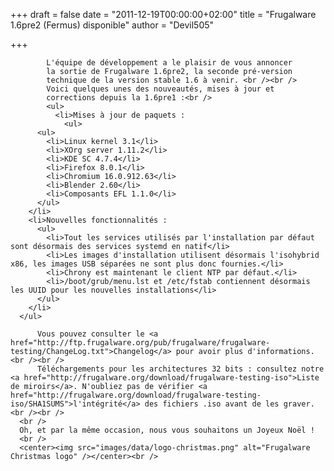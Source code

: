 
+++
draft = false
date = "2011-12-19T00:00:00+02:00"
title = "Frugalware 1.6pre2 (Fermus) disponible"
author = "Devil505"

+++

            L'équipe de développement a le plaisir de vous annoncer
            la sortie de Frugalware 1.6pre2, la seconde pré-version
            technique de la version stable 1.6 à venir. <br /><br />
            Voici quelques unes des nouveautés, mises à jour et
            corrections depuis la 1.6pre1 :<br />
            <ul>
              <li>Mises à jour de paquets :
                <ul>
          <ul>
            <li>Linux kernel 3.1</li>
            <li>XOrg server 1.11.2</li>
            <li>KDE SC 4.7.4</li>
            <li>Firefox 8.0.1</li>
            <li>Chromium 16.0.912.63</li>
            <li>Blender 2.60</li>
            <li>Composants EFL 1.1.0</li>
          </ul>
        </li>
        <li>Nouvelles fonctionnalités :
          <ul>
            <li>Tout les services utilisés par l'installation par défaut sont désormais des services systemd en natif</li>
            <li>Les images d'installation utilisent désormais l'isohybrid x86, les images USB séparées ne sont plus donc fournies.</li>
            <li>Chrony est maintenant le client NTP par défaut.</li>
            <li>/boot/grub/menu.lst et /etc/fstab contiennent désormais les UUID pour les nouvelles installations</li>
          </ul>
        </li>
      </ul>

          Vous pouvez consulter le <a href="http://ftp.frugalware.org/pub/frugalware/frugalware-testing/ChangeLog.txt">Changelog</a> pour avoir plus d'informations.<br /><br />
          Téléchargements pour les architectures 32 bits : consultez notre <a href="http://frugalware.org/download/frugalware-testing-iso">Liste de miroirs</a>. N'oubliez pas de vérifier <a href="http://frugalware.org/download/frugalware-testing-iso/SHA1SUMS">l'intégrité</a> des fichiers .iso avant de les graver.<br /><br />
      <br />
      Oh, et par la même occasion, nous vous souhaitons un Joyeux Noël !
      <br />
      <center><img src="images/data/logo-christmas.png" alt="Frugalware Christmas logo" /></center><br />
      
    